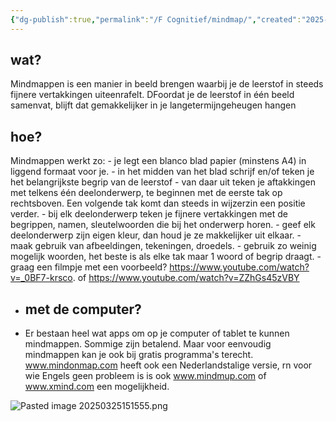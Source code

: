 ```yaml
---
{"dg-publish":true,"permalink":"/F Cognitief/mindmap/","created":"2025-06-03T21:16:21.925+02:00","updated":"2025-06-03T21:16:22.772+02:00"}
---
```


##  wat?
Mindmappen is een manier in beeld brengen waarbij je de leerstof in steeds fijnere vertakkingen uiteenrafelt. DFoordat je de leerstof in één beeld samenvat, blijft dat gemakkelijker in je langetermijngeheugen hangen
## hoe?
Mindmappen werkt zo:
	- je legt een blanco blad papier (minstens A4) in liggend formaat voor je.
	- in het midden van het blad schrijf en/of teken je het belangrijkste begrip van de leerstof
	- van daar uit teken je  aftakkingen met telkens één deelonderwerp, te beginnen met de eerste tak op  rechtsboven. Een volgende tak komt dan steeds in wijzerzin een positie verder.
	- bij elk deelonderwerp teken je fijnere vertakkingen met de begrippen, namen, sleutelwoorden die bij het onderwerp horen.
	- geef elk deelonderwerp zijn eigen kleur, dan houd je ze makkelijker uit elkaar.
	- maak gebruik van afbeeldingen, tekeningen, droedels.
	- gebruik zo weinig mogelijk woorden, het beste is als elke tak maar 1 woord of begrip draagt.
	- graag een filmpje met een voorbeeld? https://www.youtube.com/watch?v=_0BF7-krsco.
		of https://www.youtube.com/watch?v=ZZhGs45zVBY
- ## met de computer?
- Er bestaan heel wat apps om op je computer of tablet te kunnen mindmappen. Sommige zijn betalend. Maar voor eenvoudig mindmappen kan je ook bij gratis programma's terecht.  www.mindonmap.com heeft ook een Nederlandstalige versie, rn voor wie Engels geen probleem is is ook www.mindmup.com of www.xmind.com een mogelijkheid.

![Pasted image 20250325151555.png](/img/user/F%20Cognitief/Pasted%20image%2020250325151555.png)